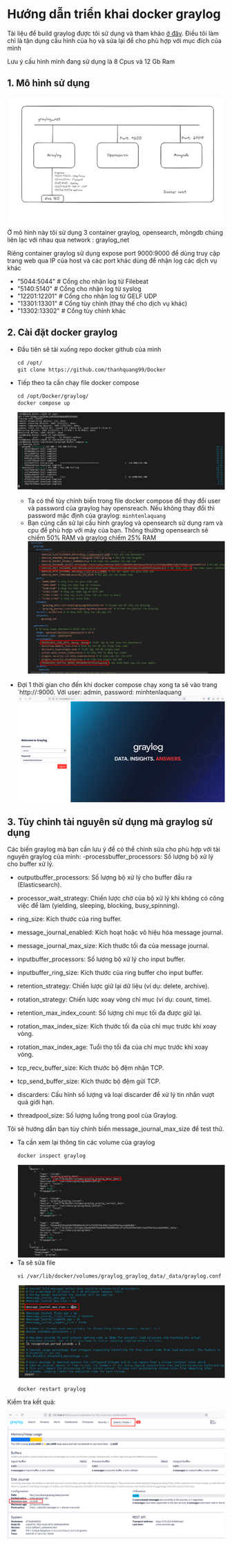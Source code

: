 # Hướng dẫn triển khai docker graylog

Tài liệu để build graylog được tôi sử dụng và tham khảo [ở đây](https://go2docs.graylog.org/current/downloading_and_installing_graylog/docker_installation.htm?TocPath=Installing+Graylog%7C_____2). Điều tôi làm chỉ là tận dụng cấu hình của họ và sửa lại để cho phù hợp với mục đích của mình

Lưu ý cấu hình mình đang sử dụng là 8 Cpus và 12 Gb Ram
## 1. Mô hình sử dụng
![alt text](../anh/Screenshot_43.png)

Ở mô hình này tôi sử dụng 3 container graylog, opensearch, môngdb chúng liên lạc với nhau qua network : graylog_net

Riêng container graylog sử dụng expose port 9000:9000 để dùng truy cập trang web qua IP của host và các port khác dùng để nhận log các dịch vụ khác
- "5044:5044" # Cổng cho nhận log từ Filebeat
- "5140:5140" # Cổng cho nhận log từ syslog
- "12201:12201" # Cổng cho nhận log từ GELF UDP
- "13301:13301" # Cổng tùy chỉnh (thay thế cho dịch vụ khác)
- "13302:13302" # Cổng tùy chỉnh khác
## 2. Cài đặt docker graylog
- Đầu tiên sẽ tải xuống repo docker github của mình
  ```
  cd /opt/
  git clone https://github.com/thanhquang99/Docker
  ```
- Tiếp theo ta cần chạy file docker compose
  ```
  cd /opt/Docker/graylog/
  docker compose up
  ```
  ![alt text](../anh/Screenshot_44.png)
  - Ta có thể tùy chỉnh biến trong file docker compose để thay đổi user và password của graylog hay opensreach. Nếu không thay đổi thì password mặc định của graylog: `minhtenlaquang` 
  - Bạn cũng cần sử lại cấu hình graylog và opensearch sử dụng ram và cpu để phù hợp với máy của bạn. Thông thường opensearch sẽ chiếm 50% RAM và graylog chiếm 25% RAM
  ![alt text](../anh/Screenshot_45.png)

- Đợi 1 thời gian cho đến khi docker compose chạy xong ta sẽ vào trang `http://<ip-docker-host>:9000. Với user: admin, password: minhtenlaquang
  ![alt text](../anh/Screenshot_46.png)
  
## 3. Tùy chỉnh tài nguyên sử dụng mà graylog sử dụng 
Các biến graylog mà bạn cần lưu ý để có thể chỉnh sửa cho phù hợp với tài nguyên graylog của mình:
  -processbuffer_processors: Số lượng bộ xử lý cho buffer xử lý.

- outputbuffer_processors: Số lượng bộ xử lý cho buffer đầu ra (Elasticsearch).

- processor_wait_strategy: Chiến lược chờ của bộ xử lý khi không có công việc để làm (yielding, sleeping, blocking, busy_spinning).

- ring_size: Kích thước của ring buffer.

- message_journal_enabled: Kích hoạt hoặc vô hiệu hóa message journal.

- message_journal_max_size: Kích thước tối đa của message journal.

- inputbuffer_processors: Số lượng bộ xử lý cho input buffer.

- inputbuffer_ring_size: Kích thước của ring buffer cho input buffer.

- retention_strategy: Chiến lược giữ lại dữ liệu (ví dụ: delete, archive).

- rotation_strategy: Chiến lược xoay vòng chỉ mục (ví dụ: count, time).

- retention_max_index_count: Số lượng chỉ mục tối đa được giữ lại.

- rotation_max_index_size: Kích thước tối đa của chỉ mục trước khi xoay vòng.

- rotation_max_index_age: Tuổi thọ tối đa của chỉ mục trước khi xoay vòng.

- tcp_recv_buffer_size: Kích thước bộ đệm nhận TCP.

- tcp_send_buffer_size: Kích thước bộ đệm gửi TCP.

- discarders: Cấu hình số lượng và loại discarder để xử lý tin nhắn vượt quá giới hạn.

- threadpool_size: Số lượng luồng trong pool của Graylog.

Tôi sẽ hướng dẫn bạn tùy chỉnh biến message_journal_max_size để test thử.

- Ta cần xem lại thông tin các volume của graylog
  ```
  docker inspect graylog
  ```
  ![alt text](../anh/Screenshot_47.png)
- Ta sẽ sửa file
  ```
  vi /var/lib/docker/volumes/graylog_graylog_data/_data/graylog.conf
  ```
  ![alt text](../anh/Screenshot_48.png)
  ```
  docker restart graylog
  ```

Kiểm tra kết quả:

![alt text](../anh/Screenshot_49.png)